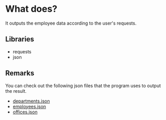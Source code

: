 # What does?

It outputs the employee data according to the user's requests.

## Libraries

- requests
- json

## Remarks

You can check out the following json files that the program uses to output the result.

- [departments.json](./departments.json)
- [employees.json](./employees.json)
- [offices.json](./offices.json)

